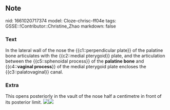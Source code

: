 ## Note
nid: 1661020717374
model: Cloze-chrisc-ff04e
tags: GSSE::!Contributor::Christine_Zhao
markdown: false

### Text
In the lateral wall of the nose the {{c1::perpendicular plate}} of
the palatine bone articulates with the {{c2::medial pterygoid}}
plate, and the articulation between the {{c5::sphenoidal process}}
of the <b>palatine bone</b> and {{c4::<b>vaginal process</b>}} of
the medial pterygoid plate encloses the {{c3::palatovaginal}}
canal.

### Extra
This opens posteriorly in the vault of the nose half a centimetre
in front of its posterior limit. <img src=
"250px-Gray169.png"><img src="730-1.jpg">
